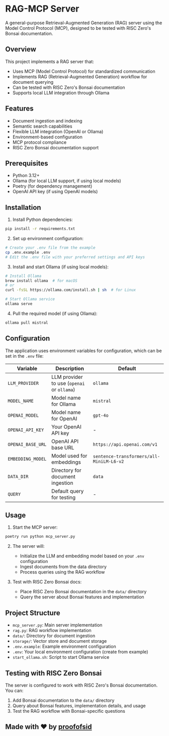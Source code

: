 # RAG-MCP Server

A general-purpose Retrieval-Augmented Generation (RAG) server using the Model Control Protocol (MCP), designed to be tested with RISC Zero's Bonsai documentation.

## Overview

This project implements a RAG server that:
- Uses MCP (Model Control Protocol) for standardized communication
- Implements RAG (Retrieval-Augmented Generation) workflow for document querying
- Can be tested with RISC Zero's Bonsai documentation
- Supports local LLM integration through Ollama

## Features

- Document ingestion and indexing
- Semantic search capabilities
- Flexible LLM integration (OpenAI or Ollama)
- Environment-based configuration
- MCP protocol compliance
- RISC Zero Bonsai documentation support

## Prerequisites

- Python 3.12+
- Ollama (for local LLM support, if using local models)
- Poetry (for dependency management)
- OpenAI API key (if using OpenAI models)

## Installation

1. Install Python dependencies:
```bash
pip install -r requirements.txt
```

2. Set up environment configuration:
```bash
# Create your .env file from the example
cp .env.example .env
# Edit the .env file with your preferred settings and API keys
```

3. Install and start Ollama (if using local models):
```bash
# Install Ollama
brew install ollama  # for macOS
# or
curl -fsSL https://ollama.com/install.sh | sh  # for Linux

# Start Ollama service
ollama serve
```

4. Pull the required model (if using Ollama):
```bash
ollama pull mistral
```

## Configuration

The application uses environment variables for configuration, which can be set in the `.env` file:

| Variable | Description | Default |
|----------|-------------|---------|
| `LLM_PROVIDER` | LLM provider to use (`openai` or `ollama`) | `ollama` |
| `MODEL_NAME` | Model name for Ollama | `mistral` |
| `OPENAI_MODEL` | Model name for OpenAI | `gpt-4o` |
| `OPENAI_API_KEY` | Your OpenAI API key | - |
| `OPENAI_BASE_URL` | OpenAI API base URL | `https://api.openai.com/v1` |
| `EMBEDDING_MODEL` | Model used for embeddings | `sentence-transformers/all-MiniLM-L6-v2` |
| `DATA_DIR` | Directory for document ingestion | `data` |
| `QUERY` | Default query for testing | - |

## Usage

1. Start the MCP server:
```bash
poetry run python mcp_server.py
```

2. The server will:
   - Initialize the LLM and embedding model based on your `.env` configuration
   - Ingest documents from the data directory
   - Process queries using the RAG workflow

3. Test with RISC Zero Bonsai docs:
   - Place RISC Zero Bonsai documentation in the `data/` directory
   - Query the server about Bonsai features and implementation

## Project Structure

- `mcp_server.py`: Main server implementation
- `rag.py`: RAG workflow implementation
- `data/`: Directory for document ingestion
- `storage/`: Vector store and document storage
- `.env.example`: Example environment configuration
- `.env`: Your local environment configuration (create from example)
- `start_ollama.sh`: Script to start Ollama service

## Testing with RISC Zero Bonsai

The server is configured to work with RISC Zero's Bonsai documentation. You can:
1. Add Bonsai documentation to the `data/` directory
2. Query about Bonsai features, implementation details, and usage
3. Test the RAG workflow with Bonsai-specific questions

## Made with ❤️ by [proofofsid](https://github.com/proofofsid)